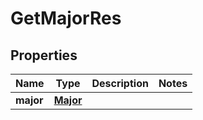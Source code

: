 
# GetMajorRes

## Properties
| Name | Type | Description | Notes |
| ------------ | ------------- | ------------- | ------------- |
| **major** | [**Major**](Major.md) |  |  |



